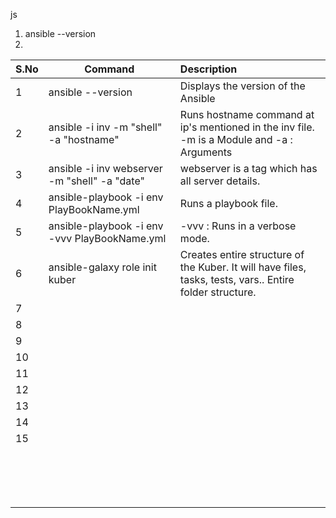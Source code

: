 js

1. ansible --version
2.


| S.No | Command                                       | Description                                                                                              |
| ------ | ----------------------------------------------- | :--------------------------------------------------------------------------------------------------------- |
| 1    | ansible --version                             | Displays the version of the Ansible                                                                      |
| 2    | ansible -i inv -m "shell" -a "hostname"       | Runs hostname command at ip's mentioned in the inv file.<br />-m is a Module and -a : Arguments          |
| 3    | ansible -i inv webserver -m "shell" -a "date" | webserver is a tag which has all server details.                                                         |
| 4    | ansible-playbook -i env PlayBookName.yml      | Runs a playbook file.                                                                                    |
| 5    | ansible-playbook -i env -vvv PlayBookName.yml | -vvv : Runs in a verbose mode.                                                                           |
| 6    | ansible-galaxy role init kuber                | Creates entire structure of the Kuber. It will have files, tasks, tests, vars.. Entire folder structure. |
| 7    |                                               |                                                                                                          |
| 8    |                                               |                                                                                                          |
| 9    |                                               |                                                                                                          |
| 10   |                                               |                                                                                                          |
| 11   |                                               |                                                                                                          |
| 12   |                                               |                                                                                                          |
| 13   |                                               |                                                                                                          |
| 14   |                                               |                                                                                                          |
| 15   |                                               |                                                                                                          |
|      |                                               |                                                                                                          |
|      |                                               |                                                                                                          |
|      |                                               |                                                                                                          |
|      |                                               |                                                                                                          |
|      |                                               |                                                                                                          |
|      |                                               |                                                                                                          |
|      |                                               |                                                                                                          |
|      |                                               |                                                                                                          |
|      |                                               |                                                                                                          |
|      |                                               |                                                                                                          |
|      |                                               |                                                                                                          |
|      |                                               |                                                                                                          |
|      |                                               |                                                                                                          |
|      |                                               |                                                                                                          |
|      |                                               |                                                                                                          |
|      |                                               |                                                                                                          |
